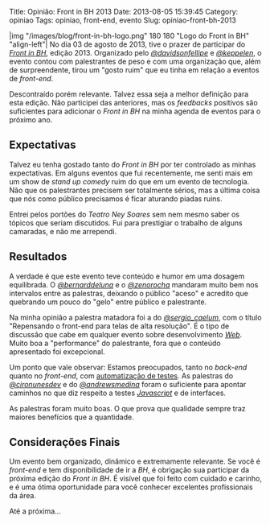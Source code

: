 Title: Opinião: Front in BH 2013
Date: 2013-08-05 15:39:45
Category: opiniao
Tags: opiniao, front-end, evento
Slug: opiniao-front-bh-2013


|img "/images/blog/front-in-bh-logo.png" 180 180 "Logo do Front in BH" "align-left"|
No dia 03 de agosto de 2013, tive o prazer de participar do [*Front in BH*][],
edição 2013. Organizado pelo [*@davidsonfellipe*][] e [*@keppelen*][], o evento
contou com palestrantes de peso e com uma organização que, além de
surpreendente, tirou um "gosto ruim" que eu tinha em relação a eventos
de *front-end*.

Descontraído porém relevante. Talvez essa seja a melhor definição para esta
edição. Não participei das anteriores, mas os *feedbacks* positivos são
suficientes para adicionar o *Front in BH* na minha agenda de eventos para o
próximo ano.

<!-- PELICAN_END_SUMMARY -->


Expectativas
------------

Talvez eu tenha gostado tanto do *Front in BH* por ter controlado as minhas
expectativas. Em alguns eventos que fui recentemente, me senti mais em um show
de *stand up comedy* ruim do que em um evento de tecnologia. Não que os
palestrantes precisem ser totalmente sérios, mas a última coisa que nós como
público precisamos é ficar aturando piadas ruins.

Entrei pelos portões do *Teatro Ney Soares* sem nem mesmo saber os tópicos que
seriam discutidos. Fui para prestigiar o trabalho de alguns camaradas, e não
me arrependi.


Resultados
----------

A verdade é que este evento teve conteúdo e humor em uma dosagem equilibrada.
O [*@bernarddeluna*][] e o [*@zenorocha*][] mandaram muito bem nos intervalos
entre as palestras, deixando o público "aceso" e acredito que quebrando um
pouco do "gelo" entre público e palestrante.

Na minha opinião a palestra matadora foi a do [*@sergio_caelum*][], com o título
"Repensando o front-end para telas de alta resolução". É o tipo de discussão
que cabe em qualquer evento sobre desenvolvimento [*Web*][].
Muito boa a "performance" do palestrante, fora que o conteúdo apresentado foi
excepcional.

Um ponto que vale observar: Estamos preocupados, tanto no *back-end* quanto
no *front-end*, com [automatização de testes][]. As palestras do
[*@cironunesdev*][] e do [*@andrewsmedina*][] foram o suficiente para apontar
caminhos no que diz respeito a testes [*Javascript*][] e de interfaces.

As palestras foram muito boas. O que prova que qualidade sempre traz maiores
benefícios que a quantidade.


Considerações Finais
--------------------

Um evento bem organizado, dinâmico e extremamente relevante. Se você é
*front-end* e tem disponibilidade de ir a *BH*, é obrigação sua participar da
próxima edição do *Front in BH*. É visível que foi feito com cuidado e
carinho, e é uma ótima oportunidade para você conhecer excelentes
profissionais da área.

Até a próxima...


  [*Front in BH*]: http://frontinbh.com.br/
    "O Maior evento de Front-end do Brasil"
  [*@davidsonfellipe*]: https://twitter.com/davidsonfellipe
    "Siga o Davidson no Twitter"
  [*@keppelen*]: https://twitter.com/keppelen
    "Siga o Giovanni no Twitter"
  [*@bernarddeluna*]: https://twitter.com/bernarddeluna
    "Siga o Bernard no Twitter"
  [*@zenorocha*]: https://twitter.com/zenorocha
    "Siga o Zeno no Twitter"
  [*@sergio_caelum*]: https://twitter.com/sergio_caelum
    "Siga o Sérgio no Twitter"
  [automatização de testes]: {tag}testes
    "Leia mais sobre testes"
  [*@cironunesdev*]: https://twitter.com/cironunesdev
    "Siga o Ciro no Twitter"
  [*@andrewsmedina*]: https://twitter.com/andrewsmedina 
    "Siga o Andrews no Twitter"
  [*Javascript*]: {tag}javascript
    "Leia mais sobre Javascript"
  [*Web*]: {tag}web
    "Leia mais sobre Web"
